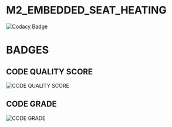 # M2_EMBEDDED_SEAT_HEATING

[![Codacy Badge](https://api.codacy.com/project/badge/Grade/27817c35e5384022beb37b050531cbae)](https://app.codacy.com/gh/ankitkumar304/M2_EMBEDDED_SEAT_HEATING?utm_source=github.com&utm_medium=referral&utm_content=ankitkumar304/M2_EMBEDDED_SEAT_HEATING&utm_campaign=Badge_Grade_Settings)

# BADGES
## CODE QUALITY SCORE
![CODE QUALITY SCORE](https://api.codiga.io/project/30162/score/svg)
## CODE GRADE
![CODE GRADE](https://api.codiga.io/project/30162/status/svg)
